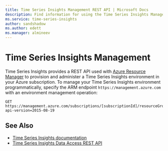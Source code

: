 ```yaml
---
title: Time Series Insights Management REST API | Microsoft Docs
description: Find information for using the Time Series Insights Management REST API with Azure Resource Manager. 
ms.service: time-series-insights
author: sandshadow
ms.author: edett
ms.manager: almineev
---
```


# Time Series Insights Management

Time Series Insights provides a REST API used with [Azure Resource Manager](https://msdn.microsoft.com/library/azure/dn790568.aspx) to provision and administer a Time Series Insights environment in your Azure subscription. To manage your Time Series Insights environment programmatically, specify the ARM endpoint `https://management.azure.com` with an environment management operation:

~~~~
GET  https://management.azure.com/subscriptions/[subscriptionId]/resourceGroups/[resourceGroupName]/providers/Microsoft.TimeSeriesInsights/environments/[environmentName]?api-version=2015-08-19
~~~~

## See Also

- [Time Series Insights documentation](https://docs.microsoft.com/azure/time-series-insights/)
- [Time Series Insights Data Access REST API](~/docs-ref-conceptual/time-series-insights/index.md)
